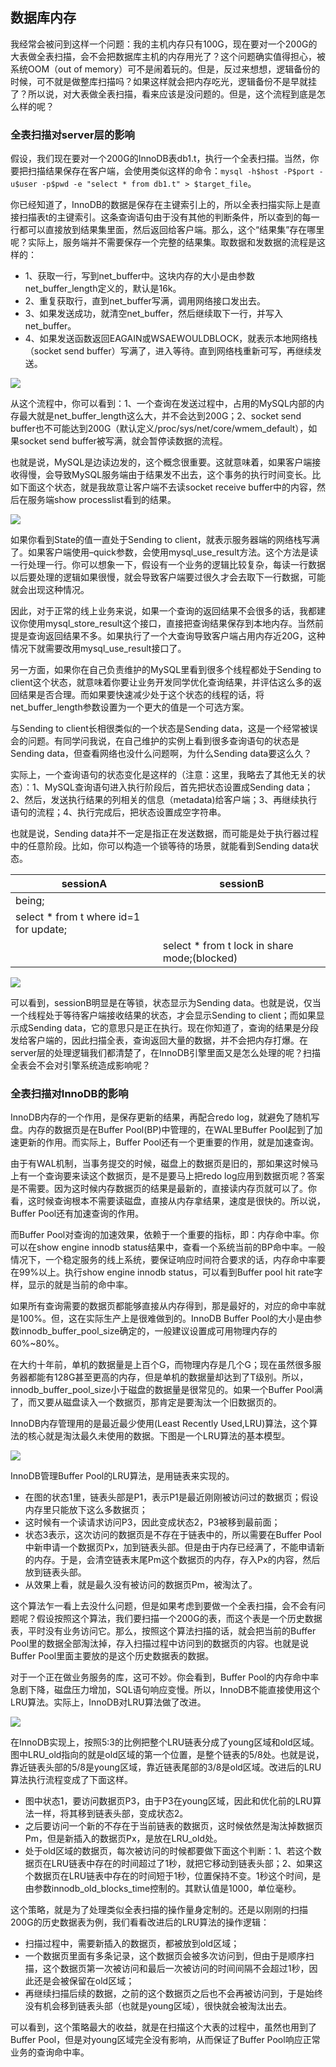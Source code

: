 ## 数据库内存

我经常会被问到这样一个问题：我的主机内存只有100G，现在要对一个200G的大表做全表扫描，会不会把数据库主机的内存用光了？这个问题确实值得担心，被系统OOM（out of memory）可不是闹着玩的。但是，反过来想想，逻辑备份的时候，可不就是做整库扫描吗？如果这样就会把内存吃光，逻辑备份不是早就挂了？所以说，对大表做全表扫描，看来应该是没问题的。但是，这个流程到底是怎么样的呢？

### 全表扫描对server层的影响

假设，我们现在要对一个200G的InnoDB表db1.t，执行一个全表扫描。当然，你要把扫描结果保存在客户端，会使用类似这样的命令：`mysql -h$host -P$port -u$user -p$pwd -e "select * from db1.t" > $target_file`。

你已经知道了，InnoDB的数据是保存在主键索引上的，所以全表扫描实际上是直接扫描表t的主键索引。这条查询语句由于没有其他的判断条件，所以查到的每一行都可以直接放到结果集里面，然后返回给客户端。那么，这个“结果集”存在哪里呢？实际上，服务端并不需要保存一个完整的结果集。取数据和发数据的流程是这样的：

- 1、获取一行，写到net_buffer中。这块内存的大小是由参数net_buffer_length定义的，默认是16k。
- 2、重复获取行，直到net_buffer写满，调用网络接口发出去。
- 3、如果发送成功，就清空net_buffer，然后继续取下一行，并写入net_buffer。
- 4、如果发送函数返回EAGAIN或WSAEWOULDBLOCK，就表示本地网络栈（socket send buffer）写满了，进入等待。直到网络栈重新可写，再继续发送。

![](E:\GongZuoQu\KTZhiShiKu\Image\GeekBang\MySQLShiZhan\ShuJuKuNeiCun_img02.jpg)

从这个流程中，你可以看到：1、一个查询在发送过程中，占用的MySQL内部的内存最大就是net_buffer_length这么大，并不会达到200G；2、socket send buffer也不可能达到200G（默认定义/proc/sys/net/core/wmem_default），如果socket send buffer被写满，就会暂停读数据的流程。

也就是说，MySQL是边读边发的，这个概念很重要。这就意味着，如果客户端接收得慢，会导致MySQL服务端由于结果发不出去，这个事务的执行时间变长。比如下面这个状态，就是我故意让客户端不去读socket receive buffer中的内容，然后在服务端show processlist看到的结果。

![](E:\GongZuoQu\KTZhiShiKu\Image\GeekBang\MySQLShiZhan\ShuJuKuNeiCun_img02.png)

如果你看到State的值一直处于Sending to client，就表示服务器端的网络栈写满了。如果客户端使用–quick参数，会使用mysql_use_result方法。这个方法是读一行处理一行。你可以想象一下，假设有一个业务的逻辑比较复杂，每读一行数据以后要处理的逻辑如果很慢，就会导致客户端要过很久才会去取下一行数据，可能就会出现这种情况。

因此，对于正常的线上业务来说，如果一个查询的返回结果不会很多的话，我都建议你使用mysql_store_result这个接口，直接把查询结果保存到本地内存。当然前提是查询返回结果不多。如果执行了一个大查询导致客户端占用内存近20G，这种情况下就需要改用mysql_use_result接口了。

另一方面，如果你在自己负责维护的MySQL里看到很多个线程都处于Sending to client这个状态，就意味着你要让业务开发同学优化查询结果，并评估这么多的返回结果是否合理。而如果要快速减少处于这个状态的线程的话，将net_buffer_length参数设置为一个更大的值是一个可选方案。

与Sending to client长相很类似的一个状态是Sending data，这是一个经常被误会的问题。有同学问我说，在自己维护的实例上看到很多查询语句的状态是Sending data，但查看网络也没什么问题啊，为什么Sending data要这么久？

实际上，一个查询语句的状态变化是这样的（注意：这里，我略去了其他无关的状态）：1、MySQL查询语句进入执行阶段后，首先把状态设置成Sending data；2、然后，发送执行结果的列相关的信息（metadata)给客户端；3、再继续执行语句的流程；4、执行完成后，把状态设置成空字符串。

也就是说，Sending data并不一定是指正在发送数据，而可能是处于执行器过程中的任意阶段。比如，你可以构造一个锁等待的场景，就能看到Sending data状态。

| sessionA                               | sessionB                                     |
| -------------------------------------- | -------------------------------------------- |
| being;                                 |                                              |
| select * from t where id=1 for update; |                                              |
|                                        | select * from t lock in share mode;(blocked) |

![](E:\GongZuoQu\KTZhiShiKu\Image\GeekBang\MySQLShiZhan\ShuJuKuNeiCun_img04.png)

可以看到，sessionB明显是在等锁，状态显示为Sending data。也就是说，仅当一个线程处于等待客户端接收结果的状态，才会显示Sending to client；而如果显示成Sending data，它的意思只是正在执行。现在你知道了，查询的结果是分段发给客户端的，因此扫描全表，查询返回大量的数据，并不会把内存打爆。在server层的处理逻辑我们都清楚了，在InnoDB引擎里面又是怎么处理的呢？扫描全表会不会对引擎系统造成影响呢？

### 全表扫描对InnoDB的影响

InnoDB内存的一个作用，是保存更新的结果，再配合redo log，就避免了随机写盘。内存的数据页是在Buffer Pool(BP)中管理的，在WAL里Buffer Pool起到了加速更新的作用。而实际上，Buffer Pool还有一个更重要的作用，就是加速查询。

由于有WAL机制，当事务提交的时候，磁盘上的数据页是旧的，那如果这时候马上有一个查询要来读这个数据页，是不是要马上把redo log应用到数据页呢？答案是不需要。因为这时候内存数据页的结果是最新的，直接读内存页就可以了。你看，这时候查询根本不需要读磁盘，直接从内存拿结果，速度是很快的。所以说，Buffer Pool还有加速查询的作用。

而Buffer Pool对查询的加速效果，依赖于一个重要的指标，即：内存命中率。你可以在show engine innodb status结果中，查看一个系统当前的BP命中率。一般情况下，一个稳定服务的线上系统，要保证响应时间符合要求的话，内存命中率要在99%以上。执行show engine innodb status，可以看到Buffer pool hit rate字样，显示的就是当前的命中率。

如果所有查询需要的数据页都能够直接从内存得到，那是最好的，对应的命中率就是100%。但，这在实际生产上是很难做到的。InnoDB Buffer Pool的大小是由参数innodb_buffer_pool_size确定的，一般建议设置成可用物理内存的60%~80%。

在大约十年前，单机的数据量是上百个G，而物理内存是几个G；现在虽然很多服务器都能有128G甚至更高的内存，但是单机的数据量却达到了T级别。所以，innodb_buffer_pool_size小于磁盘的数据量是很常见的。如果一个Buffer Pool满了，而又要从磁盘读入一个数据页，那肯定是要淘汰一个旧数据页的。

InnoDB内存管理用的是最近最少使用(Least Recently Used,LRU)算法，这个算法的核心就是淘汰最久未使用的数据。下图是一个LRU算法的基本模型。

![](E:\GongZuoQu\KTZhiShiKu\Image\GeekBang\MySQLShiZhan\ShuJuKuNeiCun_img06.jpg)

InnoDB管理Buffer Pool的LRU算法，是用链表来实现的。

- 在图的状态1里，链表头部是P1，表示P1是最近刚刚被访问过的数据页；假设内存里只能放下这么多数据页；
- 这时候有一个读请求访问P3，因此变成状态2，P3被移到最前面；
- 状态3表示，这次访问的数据页是不存在于链表中的，所以需要在Buffer Pool中新申请一个数据页Px，加到链表头部。但是由于内存已经满了，不能申请新的内存。于是，会清空链表末尾Pm这个数据页的内存，存入Px的内容，然后放到链表头部。
- 从效果上看，就是最久没有被访问的数据页Pm，被淘汰了。

这个算法乍一看上去没什么问题，但是如果考虑到要做一个全表扫描，会不会有问题呢？假设按照这个算法，我们要扫描一个200G的表，而这个表是一个历史数据表，平时没有业务访问它。那么，按照这个算法扫描的话，就会把当前的Buffer Pool里的数据全部淘汰掉，存入扫描过程中访问到的数据页的内容。也就是说Buffer Pool里面主要放的是这个历史数据表的数据。

对于一个正在做业务服务的库，这可不妙。你会看到，Buffer Pool的内存命中率急剧下降，磁盘压力增加，SQL语句响应变慢。所以，InnoDB不能直接使用这个LRU算法。实际上，InnoDB对LRU算法做了改进。

![](E:\GongZuoQu\KTZhiShiKu\Image\GeekBang\MySQLShiZhan\ShuJuKuNeiCun_img08.png)

在InnoDB实现上，按照5:3的比例把整个LRU链表分成了young区域和old区域。图中LRU_old指向的就是old区域的第一个位置，是整个链表的5/8处。也就是说，靠近链表头部的5/8是young区域，靠近链表尾部的3/8是old区域。改进后的LRU算法执行流程变成了下面这样。

- 图中状态1，要访问数据页P3，由于P3在young区域，因此和优化前的LRU算法一样，将其移到链表头部，变成状态2。
- 之后要访问一个新的不存在于当前链表的数据页，这时候依然是淘汰掉数据页Pm，但是新插入的数据页Px，是放在LRU_old处。
- 处于old区域的数据页，每次被访问的时候都要做下面这个判断：1、若这个数据页在LRU链表中存在的时间超过了1秒，就把它移动到链表头部；2、如果这个数据页在LRU链表中存在的时间短于1秒，位置保持不变。1秒这个时间，是由参数innodb_old_blocks_time控制的。其默认值是1000，单位毫秒。

这个策略，就是为了处理类似全表扫描的操作量身定制的。还是以刚刚的扫描200G的历史数据表为例，我们看看改进后的LRU算法的操作逻辑：

- 扫描过程中，需要新插入的数据页，都被放到old区域；
- 一个数据页里面有多条记录，这个数据页会被多次访问到，但由于是顺序扫描，这个数据页第一次被访问和最后一次被访问的时间间隔不会超过1秒，因此还是会被保留在old区域；
- 再继续扫描后续的数据，之前的这个数据页之后也不会再被访问到，于是始终没有机会移到链表头部（也就是young区域），很快就会被淘汰出去。

可以看到，这个策略最大的收益，就是在扫描这个大表的过程中，虽然也用到了Buffer Pool，但是对young区域完全没有影响，从而保证了Buffer Pool响应正常业务的查询命中率。